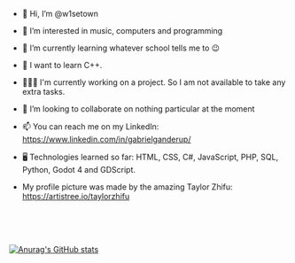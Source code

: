 - 👋 Hi, I’m @w1setown
- 👀 I’m interested in music, computers and programming
- 🌱 I’m currently  learning whatever school tells me to 😉
- 🧗 I want to learn C++.
- 👨🏻‍💻 I'm currently working on a project. So I am not available to take any extra tasks.
- 💞️ I’m looking to collaborate on nothing particular at the moment
- 📫 You can reach me on my LinkedIn: https://www.linkedin.com/in/gabrielganderup/
- 🖥️ Technologies learned so far: HTML, CSS, C#, JavaScript, PHP, SQL, Python, Godot 4 and GDScript.

- My profile picture was made by the amazing Taylor Zhifu: https://artistree.io/taylorzhifu

<br><br><br>

[![Anurag's GitHub stats](https://github-readme-stats.vercel.app/api?username=W1setown&show_icons=true&theme=tokyonight)](https://github.com/W1setown's/github-readme-stats)


<!---
w1setown/w1setown is a ✨ special ✨ repository because its `README.md` (this file) appears on your GitHub profile.
You can click the Preview link to take a look at your changes.
--->
